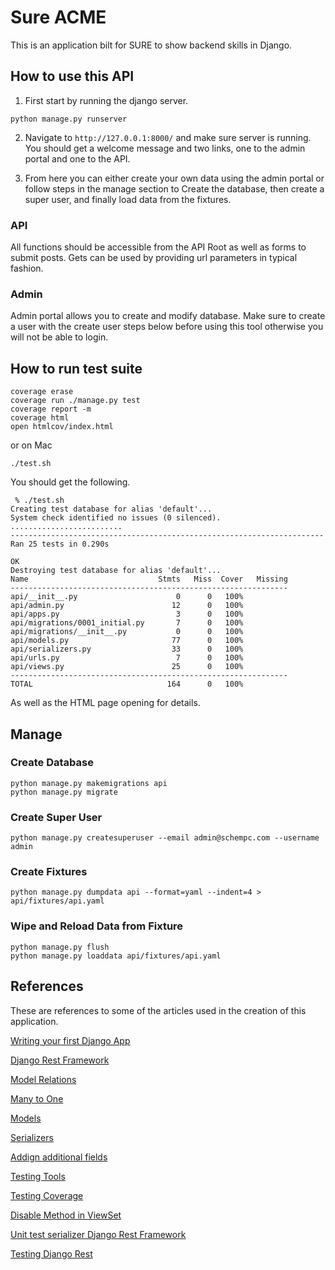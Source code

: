 # Sure ACME

This is an application bilt for SURE to show backend skills in Django.

## How to use this API

1) First start by running the django server.
```shell script
python manage.py runserver
```
2) Navigate to `http://127.0.0.1:8000/` and make sure server is running.  You should get a welcome message and two
links, one to the admin portal and one to the API.

3) From here you can either create your own data using the admin portal or follow steps in the manage section to Create
the database, then  create a super user, and finally load data from the fixtures.

### API

All functions should be accessible from the API Root as well as forms to submit posts.  Gets can be used by providing 
url parameters in typical fashion.

### Admin

Admin portal allows you to create and modify database.  Make sure to create a user with the create user steps below 
before using this tool otherwise you will not be able to login.


## How to run test suite

```shell script
coverage erase
coverage run ./manage.py test
coverage report -m
coverage html
open htmlcov/index.html

```

or on Mac

```shell script
./test.sh
```

You should get the following.

```shell script
 % ./test.sh
Creating test database for alias 'default'...
System check identified no issues (0 silenced).
.........................
----------------------------------------------------------------------
Ran 25 tests in 0.290s

OK
Destroying test database for alias 'default'...
Name                             Stmts   Miss  Cover   Missing
--------------------------------------------------------------
api/__init__.py                      0      0   100%
api/admin.py                        12      0   100%
api/apps.py                          3      0   100%
api/migrations/0001_initial.py       7      0   100%
api/migrations/__init__.py           0      0   100%
api/models.py                       77      0   100%
api/serializers.py                  33      0   100%
api/urls.py                          7      0   100%
api/views.py                        25      0   100%
--------------------------------------------------------------
TOTAL                              164      0   100%
```

As well as the HTML page opening for details.

## Manage

### Create Database

```shell script
python manage.py makemigrations api
python manage.py migrate
``` 

### Create Super User

```shell script
python manage.py createsuperuser --email admin@schempc.com --username admin
```

### Create Fixtures

```shell script
python manage.py dumpdata api --format=yaml --indent=4 > api/fixtures/api.yaml
```

### Wipe and Reload Data from Fixture

```shell script
python manage.py flush 
python manage.py loaddata api/fixtures/api.yaml
```

## References

These are references to some of the articles used in the creation of this application. 

[Writing your first Django App](https://docs.djangoproject.com/en/3.1/intro/tutorial01/)

[Django Rest Framework](https://stackoverflow.com/questions/22958058/how-to-change-field-name-in-django-rest-framework)

[Model Relations](https://www.django-rest-framework.org/api-guide/relations/)

[Many to One](https://docs.djangoproject.com/en/3.1/topics/db/examples/many_to_one/)

[Models](https://docs.djangoproject.com/en/dev/topics/db/models/)

[Serializers](https://www.django-rest-framework.org/api-guide/serializers/)

[Addign additional fields](https://stackoverflow.com/questions/18396547/django-rest-framework-adding-additional-field-to-modelserializer)

[Testing Tools](https://docs.djangoproject.com/en/3.1/topics/testing/tools/)

[Testing Coverage](https://django-testing-docs.readthedocs.io/en/latest/coverage.html)

[Disable Method in ViewSet](https://stackoverflow.com/questions/23639113/disable-a-method-in-a-viewset-django-rest-framework)

[Unit test serializer Django Rest Framework](https://stackoverflow.com/questions/61350340/unit-test-serializer-django-rest-framework)

[Testing Django Rest](https://www.django-rest-framework.org/api-guide/testing/)